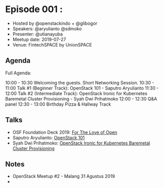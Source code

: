 # Episode 001 : 

- Hosted by @openstackindo + @glibogor
- Speakers: @aryulianto @sdmoko
- Presenter: @utianayuba
- Meetup date: 2019-07-27
- Venue: FintechSPACE by UnionSPACE

## Agenda

Full Agenda:

10:00 - 10:30 Welcoming the guests. Short Networking Session.
10:30 - 11:00 Talk #1 (Beginner Track): OpenStack 101 - Saputro Aryulianto
11:30 - 12:00 Talk #2 (Intermediate Track): OpenStack Ironic for Kubernetes Baremetal Cluster Provisioning - Syah Dwi Prihatmoko
12:00 - 12:30 Q&A panel
12:30 - 13:00 Birthday Pizza & Hallway Track

## Talks

- OSF Foundation Deck 2019: [For The Love of Open](https://docs.google.com/presentation/d/1CenB4CB90XBpe-1E_vqMONEt4tqznRz8hINDD5u7p8c/edit#slide=id.g5d1ba5a7a1_4_9)
- Saputro Aryulianto: [OpenStack 101](https://docs.google.com/presentation/d/12HChUDHaUKJMCPQFV8eAAIMqA7enFXMiDScar5ueP4I)
- Syah Dwi Prihatmoko: [OpenStack Ironic for Kubernetes Baremetal Cluster Provisioning ](https://github.com/openstackindo/meetup/blob/master/001/OpenStack-Ironic-for-k8s-Baremetal-Cluster-Provisioning.pdf)
## Notes

- OpenStack Meetup #2 - Malang 31 Agustus 2019
- 
